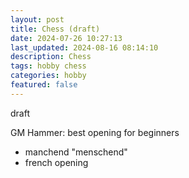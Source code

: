 ```yaml
---
layout: post
title: Chess (draft)
date: 2024-07-26 10:27:13
last_updated: 2024-08-16 08:14:10
description: Chess
tags: hobby chess
categories: hobby
featured: false
---
```


draft

GM Hammer: best opening for beginners

- manchend "menschend"
- french opening



